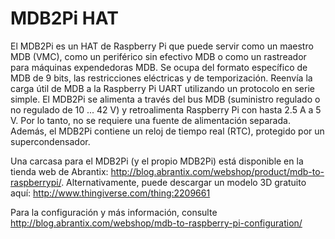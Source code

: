 <!--
---
name: MDB2Pi HAT
class: board
type: IO,Power
formfactor: HAT
manufacturer: Abrantix
collected: Other
description: Multi-Drop-Bus MDB Converter Board for the Raspberry Pi
url: http://blog.abrantix.com/webshop/mdb-converter/
buy: http://blog.abrantix.com/webshop/product/mdb-to-raspberrypi
image: 'mdb2pi-hat.png'
pincount: 40
eeprom: yes
power:
  '1':
  '2':
  '4':
  '17':
ground:
  '6':
  '9':
  '14':
  '20':
  '25':
  '30':
  '34':
  '39':
pin:
  '3':
    mode: i2c
  '5':
    mode: i2c
  '8':
    mode: UART
  '10':
    mode: UART
  '27':
    mode: i2c
  '28':
    mode: i2c
i2c:
  '0x50':
    name: HAT EEPROM on I2C0
    device: 24C32
  '0x51':
    name: RTC on I2C1
    device: PCF8563
-->
# MDB2Pi HAT

El MDB2Pi es un HAT de Raspberry Pi que puede servir como un maestro MDB (VMC), como un periférico sin efectivo MDB o como un rastreador para máquinas expendedoras MDB. Se ocupa del formato específico de MDB de 9 bits, las restricciones eléctricas y de temporización. Reenvía la carga útil de MDB a la Raspberry Pi UART utilizando un protocolo en serie simple. El MDB2Pi se alimenta a través del bus MDB (suministro regulado o no regulado de 10 ... 42 V) y retroalimenta Raspberry Pi con hasta 2.5 A a 5 V. Por lo tanto, no se requiere una fuente de alimentación separada. Además, el MDB2Pi contiene un reloj de tiempo real (RTC), protegido por un supercondensador.

Una carcasa para el MDB2Pi (y el propio MDB2Pi) está disponible en la tienda web de Abrantix: http://blog.abrantix.com/webshop/product/mdb-to-raspberrypi/. Alternativamente, puede descargar un modelo 3D gratuito aquí: http://www.thingiverse.com/thing:2209661

Para la configuración y más información, consulte http://blog.abrantix.com/webshop/mdb-to-raspberry-pi-configuration/
